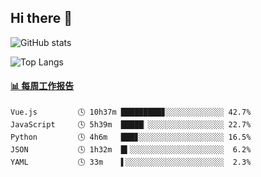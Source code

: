 ## Hi there 👋

![GitHub stats](https://github-readme-stats.orilight.top/api?username=orilights)

![Top Langs](https://github-readme-stats.orilight.top/api/top-langs/?username=orilights&layout=compact)

<!-- waka-box start -->
#### <a href="https://gist.github.com/92c8d5b388768c10efcba86e82b7c4fb" target="_blank">📊 每周工作报告</a>
```text
Vue.js         🕓 10h37m █████████▊░░░░░░░░░░░░░ 42.7%
JavaScript     🕓 5h39m  █████▏░░░░░░░░░░░░░░░░░ 22.7%
Python         🕓 4h6m   ███▊░░░░░░░░░░░░░░░░░░░ 16.5%
JSON           🕓 1h32m  █▍░░░░░░░░░░░░░░░░░░░░░  6.2%
YAML           🕓 33m    ▌░░░░░░░░░░░░░░░░░░░░░░  2.3%
```
<!-- Powered by https://github.com/journey-ad/waka-box-go . -->
<!-- waka-box end -->

